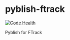 # pyblish-ftrack

[![Code Health](https://landscape.io/github/pyblish/pyblish-ftrack/master/landscape.svg?style=flat)](https://landscape.io/github/pyblish/pyblish-ftrack/master)

Pyblish for FTrack
